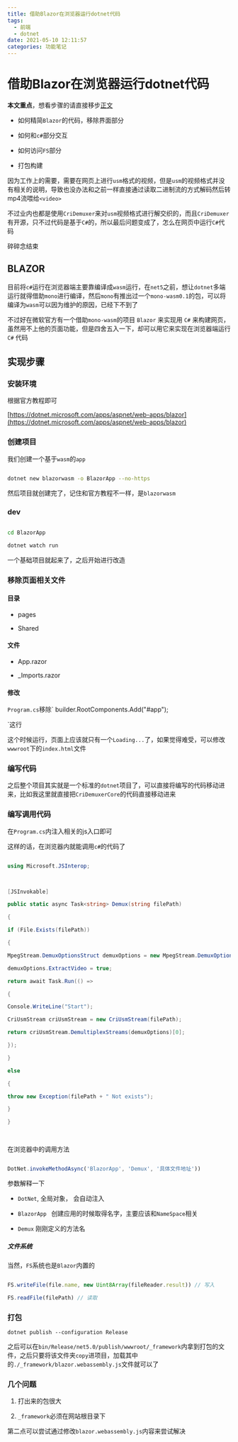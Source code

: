 ```yaml
---
title: 借助Blazor在浏览器运行dotnet代码
tags:
  - 前端
  - dotnet
date: 2021-05-10 12:11:57
categories: 功能笔记
---
```


  

# 借助Blazor在浏览器运行dotnet代码

  

**本文重点**，想看步骤的请直接移步[正文](%E5%80%9F%E5%8A%A9Blazor%E5%9C%A8%E6%B5%8F%E8%A7%88%E5%99%A8%E8%BF%90%E8%A1%8Cdotnet%E4%BB%A3%E7%A0%81.md##%E6%AD%A3%E6%96%87%E5%BC%80%E5%A7%8B)

  

- 如何精简`Blazor`的代码，移除界面部分

- 如何和`c#`部分交互

- 如何访问`FS`部分

- 打包构建

  

因为工作上的需要，需要在网页上进行`usm`格式的视频，但是`usm`的视频格式并没有相关的说明，导致也没办法和之前一样直接通过读取二进制流的方式解码然后转mp4流喂给`<video>`

  

不过业内也都是使用`CriDemuxer`来对`usm`视频格式进行解交织的，而且`CriDemuxer`有开源，只不过代码是基于`C#`的，所以最后问题变成了，怎么在网页中运行`C#`代码

  

碎碎念结束

  

## BLAZOR

  

目前将`c#`运行在浏览器端主要靠编译成`wasm`运行，在`net5`之前，想让`dotnet`多端运行就得借助`mono`进行编译，然后`mono`有推出过一个`mono-wasm0.1`的包，可以将编译为`wasm`可以因为维护的原因，已经下不到了

  

不过好在微软官方有一个借助`mono-wasm`的项目 `Blazor` 来实现用 `C#` 来构建网页，虽然用不上他的页面功能，但是四舍五入一下，却可以用它来实现在浏览器端运行 `C#` 代码

  

## 实现步骤

  

### 安装环境

  

根据官方教程即可

[https://dotnet.microsoft.com/apps/aspnet/web-apps/blazor](https://dotnet.microsoft.com/apps/aspnet/web-apps/blazor)

  

### 创建项目

  

我们创建一个基于`wasm`的`app`

  

```bash

dotnet new blazorwasm -o BlazorApp --no-https

```

  

然后项目就创建完了，记住和官方教程不一样，是`blazorwasm`

  

### dev

```bash

cd BlazorApp

dotnet watch run

```

  

一个基础项目就起来了，之后开始进行改造

  

### 移除页面相关文件

  

#### 目录

- pages

- Shared

  

#### 文件

- App.razor

- _Imports.razor

  

#### 修改

`Program.cs`移除` builder.RootComponents.Add<App>("#app");

`这行

  

这个时候运行，页面上应该就只有一个`Loading...`了，如果觉得难受，可以修改`wwwroot`下的`index.html`文件

  

### 编写代码

之后整个项目其实就是一个标准的`dotnet`项目了，可以直接将编写的代码移动进来，比如我这里就直接把`CriDemuxerCore`的代码直接移动进来

  

### 编写调用代码

  

在`Program.cs`内注入相关的js入口即可

这样的话，在浏览器内就能调用`c#`的代码了

  

```c#

using Microsoft.JSInterop;

  

[JSInvokable]

public static async Task<string> Demux(string filePath)

{

if (File.Exists(filePath))

{

MpegStream.DemuxOptionsStruct demuxOptions = new MpegStream.DemuxOptionsStruct();

demuxOptions.ExtractVideo = true;

return await Task.Run(() =>

{

Console.WriteLine("Start");

CriUsmStream criUsmStream = new CriUsmStream(filePath);

return criUsmStream.DemultiplexStreams(demuxOptions)[0];

});

}

else

{

throw new Exception(filePath + " Not exists");

}

}

  

```

  

在浏览器中的调用方法

  

```javascript

DotNet.invokeMethodAsync('BlazorApp', 'Demux', '具体文件地址'))

```

  

参数解释一下

- `DotNet`, 全局对象， 会自动注入

- `BlazorApp ` 创建应用的时候取得名字，主要应该和`NameSpace`相关

- `Demux` 刚刚定义的方法名

  

##### 文件系统

  

当然，`FS`系统也是`Blazor`内置的

  

```javascript

FS.writeFile(file.name, new Uint8Array(fileReader.result)) // 写入

FS.readFile(filePath) // 读取

```

  

### 打包

```dotnet publish --configuration Release```

  

之后可以在`bin/Release/net5.0/publish/wwwroot/_framework`内拿到打包的文件，之后只要将该文件夹`copy`进项目，加载其中的`./_framework/blazor.webassembly.js`文件就可以了

  

### 几个问题

1. 打出来的包很大

2. `_framework`必须在网站根目录下

  

第二点可以尝试通过修改`blazor.webassembly.js`内容来尝试解决